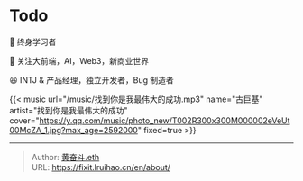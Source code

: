 # Todo


🥁 终身学习者

🚀 关注大前端，AI，Web3，新商业世界

😆 INTJ & 产品经理，独立开发者，Bug 制造者

{{< music url="/music/找到你是我最伟大的成功.mp3" name="古巨基" artist="找到你是我最伟大的成功" cover="https://y.qq.com/music/photo_new/T002R300x300M000002eVeUt00McZA_1.jpg?max_age=2592000" fixed=true >}}

---

> Author: [黄奋斗.eth](https://wakehuang.com/about)  
> URL: https://fixit.lruihao.cn/en/about/  

